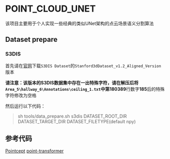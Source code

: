 # POINT_CLOUD_UNET

该项目主要用于个人实现一些经典的类似UNet架构的点云场景语义分割算法

## Dataset prepare

### S3DIS

首先请在[官网](http://buildingparser.stanford.edu/dataset.html#Download)下载`S3DIS Dataset`的`Stanford3dDataset_v1.2_Aligned_Version`版本

**请注意：**该版本的S3DIS数据集中存在一出特殊字符，请在解压后将`Area_5\hallway_6\Annotations\ceiling_1.txt`中第**180389**行数字**185**后的特殊字符修改为空格

然后运行以下代码：
> sh tools/data_prepare.sh s3dis DATASET_ROOT_DIR DATASET_TARGET_DIR DATASET_FILETYPE(default npy)

## 参考代码
[Pointcept](https://github.com/Pointcept/Pointcept)
[point-transformer](https://github.com/POSTECH-CVLab/point-transformer/tree/master)
